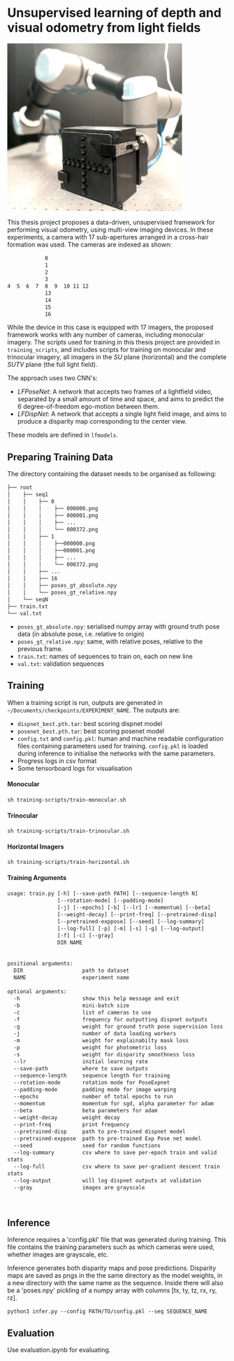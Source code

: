 # Unsupervised learning of depth and visual odometry from light fields

<img src="epimodule.jpg" alt="The camera" width="400"/>

This thesis project proposes a data-driven, unsupervised framework for performing visual odometry, using multi-view imaging devices. In these experiments, a camera with 17 sub-apertures arranged in a cross-hair formation was used. The cameras are indexed as shown:

```
            0
            1
            2
            3
4  5  6  7  8  9  10 11 12 
            13
            14
            15
            16
```

While the device in this case is equipped with 17 imagers, the proposed framework works with any number of cameras, including monocular imagery. The scripts used for training in this thesis project are provided in ```training_scripts```, and includes scripts for training on monocular and trinocular imagery, all imagers in the *SU* plane (horizontal) and the complete *SUTV* plane (the full light field). 

The approach uses two CNN's:

- *LFPoseNet*: A network that accepts two frames of a lightfield video, separated by a small amount of time and space, and aims to predict the 6 degree-of-freedom ego-motion between them.
- *LFDispNet*: A network that accepts a single light field image, and aims to produce a disparity map corresponding to the center view.

These models are defined in ```lfmodels```.

## Preparing Training Data
The directory containing the dataset needs to be organised as following:

```
├── root
│    ├── seq1                              
│    │    ├── 0                             
│    │    │    ├── 000000.png                
│    │    │    ├── 000001.png            
│    │    │    ├── ...
│    │    │    └── 000372.png
│    │    ├── 1         
│    │    │    ├──000000.png
│    │    │    ├──000001.png
│    │    │    ├── ...
│    │    │    └── 000372.png
│    │    ├── ...
│    │    ├── 16
│    │    ├── poses_gt_absolute.npy         
│    │    └── poses_gt_relative.npy         
│    └── seqN
├── train.txt
└── val.txt
```

- ```poses_gt_absolute.npy```: serialised numpy array with ground truth pose data (in absolute pose, i.e. relative to origin)
-  ```poses_gt_relative.npy```: same, with relative poses, relative to the previous frame.
- ```train.txt```: names of sequences to train on, each on new line
- ```val.txt```: validation sequences
## Training

When a training script is run, outputs are generated in ```~/Documents/checkpoints/EXPERIMENT_NAME```. The outputs are: 
- ```dispnet_best.pth.tar```: best scoring dispnet model
- ```posenet_best.pth.tar```: best scoring posenet model
- ```config.txt``` and ```config.pkl```: human and machine readable configuration files containing parameters used for training. ```config.pkl``` is loaded during inference to initialise the networks with the same parameters.
- Progress logs in csv format
- Some tensorboard logs for visualisation


#### Monocular
```
sh training-scripts/train-monocular.sh
```

#### Trinocular
```
sh training-scripts/train-trinocular.sh
```

#### Horizontal Imagers
```
sh training-scripts/train-horizontal.sh
```

#### Training Arguments
```
usage: train.py [-h] [--save-path PATH] [--sequence-length N]
                [--rotation-mode] [--padding-mode]
                [-j] [--epochs] [-b] [--lr] [--momentum] [--beta]
                [--weight-decay] [--print-freq] [--pretrained-disp]
                [--pretrained-exppose] [--seed] [--log-summary]
                [--log-full] [-p] [-m] [-s] [-g] [--log-output]
                [-f] [-c] [--gray]
                DIR NAME


positional arguments:
  DIR                   path to dataset
  NAME                  experiment name

optional arguments:
  -h                    show this help message and exit
  -b                    mini-batch size 
  -c                    list of cameras to use
  -f                    frequency for outputting dispnet outputs
  -g                    weight for ground truth pose supervision loss
  -j                    number of data loading workers 
  -m                    weight for explainabilty mask loss 
  -p                    weight for photometric loss 
  -s                    weight for disparity smoothness loss   
  --lr                  initial learning rate 
  --save-path           where to save outputs
  --sequence-length     sequence length for training 
  --rotation-mode       rotation mode for PoseExpnet 
  --padding-mode        padding mode for image warping 
  --epochs              number of total epochs to run
  --momentum            momentum for sgd, alpha parameter for adam 
  --beta                beta parameters for adam 
  --weight-decay        weight decay 
  --print-freq          print frequency 
  --pretrained-disp     path to pre-trained dispnet model 
  --pretrained-exppose  path to pre-trained Exp Pose net model
  --seed                seed for random functions
  --log-summary         csv where to save per-epoch train and valid stats
  --log-full            csv where to save per-gradient descent train stats
  --log-output          will log dispnet outputs at validation
  --gray                images are grayscale 
  
  

```

## Inference

Inference requires a 'config.pkl' file that was generated during training. This file contains the training parameters such as which cameras were used, whether images are grayscale, etc.

Inference generates both disparity maps and pose predictions.  Disparity maps are saved as pngs in the the same directory as the model weights, in a new directory with the same name as the sequence. Inside there will also be a 'poses.npy' pickling of a numpy array with columns [tx, ty, tz, rx, ry, rz]. 

```
python3 infer.py --config PATH/TO/config.pkl --seq SEQUENCE_NAME
```


## Evaluation

Use evaluation.ipynb for evaluating.
